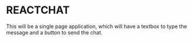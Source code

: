 # REACTCHAT
This will be a single page application, which will have a textbox to type the message and a button to send the chat.
